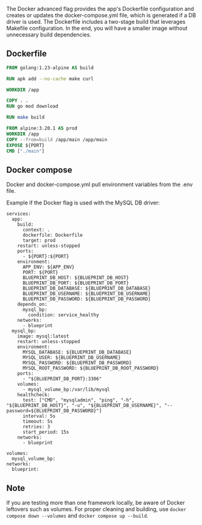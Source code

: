 The Docker advanced flag provides the app's Dockerfile configuration and creates or updates the docker-compose.yml file, which is generated if a DB driver is used.
The Dockerfile includes a two-stage build that leverages Makefile configuration. In the end, you will have a smaller image without unnecessary build dependencies.

## Dockerfile

```dockerfile
FROM golang:1.23-alpine AS build

RUN apk add --no-cache make curl

WORKDIR /app

COPY . .
RUN go mod download

RUN make build

FROM alpine:3.20.1 AS prod
WORKDIR /app
COPY --from=build /app/main /app/main
EXPOSE ${PORT}
CMD ["./main"]
```
## Docker compose
Docker and docker-compose.yml pull environment variables from the .env file.

Example if the Docker flag is used with the MySQL DB driver:
```ymal
services:
  app:
    build:
      context: .
      dockerfile: Dockerfile
      target: prod
    restart: unless-stopped
    ports:
      - ${PORT}:${PORT}
    environment:
      APP_ENV: ${APP_ENV}
      PORT: ${PORT}
      BLUEPRINT_DB_HOST: ${BLUEPRINT_DB_HOST}
      BLUEPRINT_DB_PORT: ${BLUEPRINT_DB_PORT}
      BLUEPRINT_DB_DATABASE: ${BLUEPRINT_DB_DATABASE}
      BLUEPRINT_DB_USERNAME: ${BLUEPRINT_DB_USERNAME}
      BLUEPRINT_DB_PASSWORD: ${BLUEPRINT_DB_PASSWORD}
    depends_on:
      mysql_bp:
        condition: service_healthy
    networks:
      - blueprint
  mysql_bp:
    image: mysql:latest
    restart: unless-stopped
    environment:
      MYSQL_DATABASE: ${BLUEPRINT_DB_DATABASE}
      MYSQL_USER: ${BLUEPRINT_DB_USERNAME}
      MYSQL_PASSWORD: ${BLUEPRINT_DB_PASSWORD}
      MYSQL_ROOT_PASSWORD: ${BLUEPRINT_DB_ROOT_PASSWORD}
    ports:
      - "${BLUEPRINT_DB_PORT}:3306"
    volumes:
      - mysql_volume_bp:/var/lib/mysql
    healthcheck:
      test: ["CMD", "mysqladmin", "ping", "-h", "${BLUEPRINT_DB_HOST}", "-u", "${BLUEPRINT_DB_USERNAME}", "--password=${BLUEPRINT_DB_PASSWORD}"]
      interval: 5s
      timeout: 5s
      retries: 3
      start_period: 15s
    networks:
      - blueprint

volumes:
  mysql_volume_bp:
networks:
  blueprint:
```

## Note
If you are testing more than one framework locally, be aware of Docker leftovers such as volumes.
For proper cleaning and building, use `docker compose down --volumes` and `docker compose up --build`.


